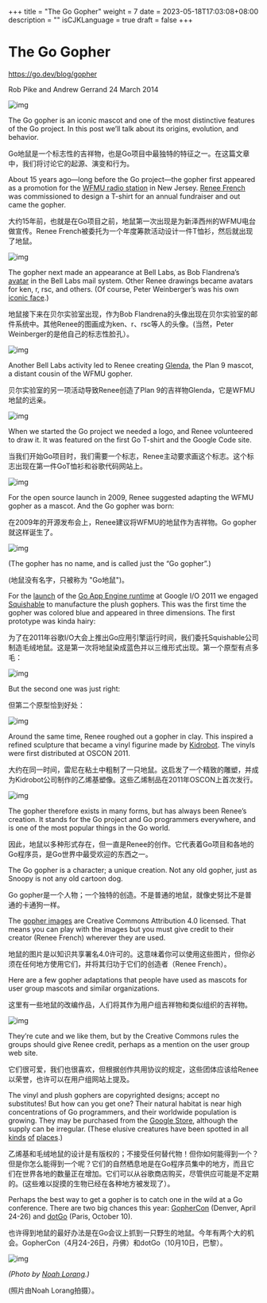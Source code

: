 +++
title = "The Go Gopher"
weight = 7
date = 2023-05-18T17:03:08+08:00
description = ""
isCJKLanguage = true
draft = false
+++

# The Go Gopher

https://go.dev/blog/gopher

Rob Pike and Andrew Gerrand
24 March 2014

![img](TheGoGopher_img/header.jpg)

The Go gopher is an iconic mascot and one of the most distinctive features of the Go project. In this post we’ll talk about its origins, evolution, and behavior.

Go地鼠是一个标志性的吉祥物，也是Go项目中最独特的特征之一。在这篇文章中，我们将讨论它的起源、演变和行为。

About 15 years ago—long before the Go project—the gopher first appeared as a promotion for the [WFMU radio station](https://wfmu.org/) in New Jersey. [Renee French](http://reneefrench.blogspot.com/) was commissioned to design a T-shirt for an annual fundraiser and out came the gopher.

大约15年前，也就是在Go项目之前，地鼠第一次出现是为新泽西州的WFMU电台做宣传。Renee French被委托为一个年度筹款活动设计一件T恤衫，然后就出现了地鼠。

![img](TheGoGopher_img/wfmu.jpg)

The gopher next made an appearance at Bell Labs, as Bob Flandrena’s [avatar](https://research.swtch.com/face) in the Bell Labs mail system. Other Renee drawings became avatars for ken, r, rsc, and others. (Of course, Peter Weinberger’s was his own [iconic face](http://spinroot.com/pico/pjw.html).)

地鼠接下来在贝尔实验室出现，作为Bob Flandrena的头像出现在贝尔实验室的邮件系统中。其他Renee的图画成为ken、r、rsc等人的头像。(当然，Peter Weinberger的是他自己的标志性脸孔）。

![img](TheGoGopher_img/avatars.png)

Another Bell Labs activity led to Renee creating [Glenda](https://9p.io/plan9/glenda.html), the Plan 9 mascot, a distant cousin of the WFMU gopher.

贝尔实验室的另一项活动导致Renee创造了Plan 9的吉祥物Glenda，它是WFMU地鼠的远亲。

![img](TheGoGopher_img/glenda.png)

When we started the Go project we needed a logo, and Renee volunteered to draw it. It was featured on the first Go T-shirt and the Google Code site.

当我们开始Go项目时，我们需要一个标志，Renee主动要求画这个标志。这个标志出现在第一件GoT恤衫和谷歌代码网站上。

![img](TheGoGopher_img/logo.png)

For the open source launch in 2009, Renee suggested adapting the WFMU gopher as a mascot. And the Go gopher was born:

在2009年的开源发布会上，Renee建议将WFMU的地鼠作为吉祥物。Go gopher就这样诞生了。

![img](TheGoGopher_img/gopher.png)

(The gopher has no name, and is called just the “Go gopher”.)

(地鼠没有名字，只被称为 "Go地鼠")。

For the [launch](https://www.youtube.com/watch?v=-i0hat7pdpk#t=24m40s) of the [Go App Engine runtime](https://developers.google.com/appengine/docs/go) at Google I/O 2011 we engaged [Squishable](http://squishable.com/) to manufacture the plush gophers. This was the first time the gopher was colored blue and appeared in three dimensions. The first prototype was kinda hairy:

为了在2011年谷歌I/O大会上推出Go应用引擎运行时间，我们委托Squishable公司制造毛绒地鼠。这是第一次将地鼠染成蓝色并以三维形式出现。第一个原型有点多毛：

![img](TheGoGopher_img/prototype.jpg)

But the second one was just right:

但第二个原型恰到好处：

![img](TheGoGopher_img/plush.jpg)

Around the same time, Renee roughed out a gopher in clay. This inspired a refined sculpture that became a vinyl figurine made by [Kidrobot](http://www.kidrobot.com/). The vinyls were first distributed at OSCON 2011.

大约在同一时间，雷尼在粘土中粗制了一只地鼠。这启发了一个精致的雕塑，并成为Kidrobot公司制作的乙烯基塑像。这些乙烯制品在2011年OSCON上首次发行。

![img](TheGoGopher_img/vinyl.jpg)

The gopher therefore exists in many forms, but has always been Renee’s creation. It stands for the Go project and Go programmers everywhere, and is one of the most popular things in the Go world.

因此，地鼠以多种形式存在，但一直是Renee的创作。它代表着Go项目和各地的Go程序员，是Go世界中最受欢迎的东西之一。

The Go gopher is a character; a unique creation. Not any old gopher, just as Snoopy is not any old cartoon dog.

Go gopher是一个人物；一个独特的创造。不是普通的地鼠，就像史努比不是普通的卡通狗一样。

The [gopher images](https://go.dev/doc/gopher/) are Creative Commons Attribution 4.0 licensed. That means you can play with the images but you must give credit to their creator (Renee French) wherever they are used.

地鼠的图片是以知识共享署名4.0许可的。这意味着你可以使用这些图片，但你必须在任何地方使用它们，并将其归功于它们的创造者（Renee French）。

Here are a few gopher adaptations that people have used as mascots for user group mascots and similar organizations.

这里有一些地鼠的改编作品，人们将其作为用户组吉祥物和类似组织的吉祥物。

![img](TheGoGopher_img/usergroups.png)

They’re cute and we like them, but by the Creative Commons rules the groups should give Renee credit, perhaps as a mention on the user group web site.

它们很可爱，我们也很喜欢，但根据创作共用协议的规定，这些团体应该给Renee以荣誉，也许可以在用户组网站上提及。

The vinyl and plush gophers are copyrighted designs; accept no substitutes! But how can you get one? Their natural habitat is near high concentrations of Go programmers, and their worldwide population is growing. They may be purchased from the [Google Store](https://www.googlemerchandisestore.com/Google+Redesign/Fun/Go+Gopher+Blue+Squishable.axd?cid=1399), although the supply can be irregular. (These elusive creatures have been spotted in all [kinds](http://www.flickr.com/photos/pinkhamsters/sets/72157627910426064/) [of](https://plus.google.com/107966629974328136037/posts/TcFA9zHzQB8) [places](https://twitter.com/goroutine).)

乙烯基和毛绒地鼠的设计是有版权的；不接受任何替代物！但你如何能得到一个？但是你怎么能得到一个呢？它们的自然栖息地是在Go程序员集中的地方，而且它们在世界各地的数量正在增加。它们可以从谷歌商店购买，尽管供应可能是不定期的。(这些难以捉摸的生物已经在各种地方被发现了）。

Perhaps the best way to get a gopher is to catch one in the wild at a Go conference. There are two big chances this year: [GopherCon](http://gophercon.com/) (Denver, April 24-26) and [dotGo](http://dotgo.eu/) (Paris, October 10).

也许得到地鼠的最好办法是在Go会议上抓到一只野生的地鼠。今年有两个大的机会。GopherCon（4月24-26日，丹佛）和dotGo（10月10日，巴黎）。

![img](TheGoGopher_img/portrait.jpg)

*(Photo by* [*Noah Lorang*](https://twitter.com/noahhlo/status/437395572081688576)*.)*

(照片由Noah Lorang拍摄）。
